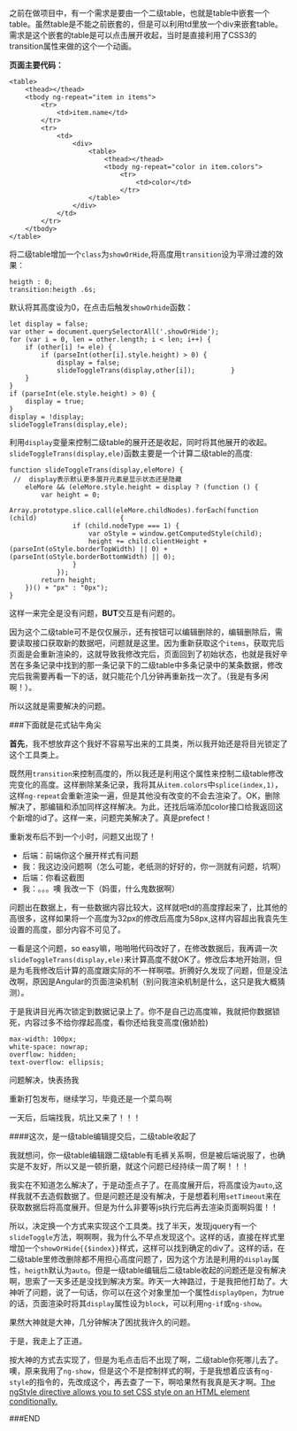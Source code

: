 

   之前在做项目中，有一个需求是要由一个二级table，也就是table中嵌套一个table。虽然table是不能之前嵌套的，但是可以利用td里放一个div来嵌套table。需求是这个嵌套的table是可以点击展开收起，当时是直接利用了CSS3的transition属性来做的这个一个动画。


**页面主要代码：**

	<table>
		<thead></thead>
		<tbody ng-repeat="item in items">
			<tr>
				<td>item.name</td>
			</tr>
			<tr>
				<td>
					<div>
						<table>
							<thead></thead>
							<tbody ng-repeat="color in item.colors">
								<tr>
									<td>color</td>
								</tr>
						</table>
					</div>	
				</td>
			</tr>
		</tbody>
	</table>

将二级table增加一个`class`为`showOrHide`,将高度用`transition`设为平滑过渡的效果：

	heigth : 0;
	transition:heigth .6s;
	
	
默认将其高度设为0，在点击后触发`showOrhide`函数：

	let display = false;
	var other = document.querySelectorAll('.showOrHide');
	for (var i = 0, len = other.length; i < len; i++) {
		if (other[i] != ele) {
			if (parseInt(other[i].style.height) > 0) {
				display = false;
				slideToggleTrans(display,other[i]);			}
		}
	}
	if (parseInt(ele.style.height) > 0) {
		display = true;
	}
	display = !display;
	slideToggleTrans(display,ele);

利用`display`变量来控制二级table的展开还是收起，同时将其他展开的收起。`slideToggleTrans(display,ele)`函数主要是一个计算二级table的高度:

	function slideToggleTrans(display,eleMore) {
	 //  display表示默认更多展开元素是显示状态还是隐藏
		eleMore && (eleMore.style.height = display ? (function () {
			var height = 0;
			Array.prototype.slice.call(eleMore.childNodes).forEach(function (child) 					{
					if (child.nodeType === 1) {
						var oStyle = window.getComputedStyle(child);
						height += child.clientHeight + 	(parseInt(oStyle.borderTopWidth) || 0) + (parseInt(oStyle.borderBottomWidth) || 0);
					}
				});
			return height;
		})() + "px" : "0px");
	}
	
	
	
	
这样一来完全是没有问题，**BUT**交互是有问题的。


因为这个二级table可不是仅仅展示，还有按钮可以编辑删除的，编辑删除后，需要读取接口获取新的数据吧，问题就是这里。因为重新获取这个`items`，获取完后页面是会重新渲染的，这就导致我修改完后，页面回到了初始状态，也就是我好辛苦在多条记录中找到的那一条记录下的二级table中多条记录中的某条数据，修改完后我需要再看一下的话，就只能花个几分钟再重新找一次了。（我是有多闲啊！）。



所以这就是需要解决的问题。


###下面就是花式钻牛角尖


**首先**，我不想放弃这个我好不容易写出来的工具类，所以我开始还是将目光锁定了这个工具类上。


既然用`transition`来控制高度的，所以我还是利用这个属性来控制二级table修改完变化的高度。这样删除某条记录，我将其从`item.colors`中`splice(index,1)`，这样`ng-repeat`会重新渲染一遍，但是其他没有改变的不会去渲染了。OK，删除解决了，那编辑和添加同样这样解决。为此，还找后端添加color接口给我返回这个新增的id了。这样一来，问题完美解决了。真是prefect！

重新发布后不到一个小时，问题又出现了！

* 后端：前端你这个展开样式有问题<br/>
* 我：我这边没问题啊（怎么可能，老纸测的好好的，你一测就有问题，坑啊）<br/>
* 后端：你看这截图<br/>
* 我：。。。噢 我改一下（妈蛋，什么鬼数据啊）<br/>


问题出在数据上，有一些数据内容比较大，这样就吧td的高度撑起来了，比其他的高很多，这样如果将一个高度为32px的修改后高度为58px,这样内容超出我袁先生设置的高度，部分内容不可见了。

一看是这个问题，so easy嘛，啪啪啪代码改好了，在修改数据后，我再调一次`slideToggleTrans(display,ele)`来计算高度不就OK了。修改后本地开始测，但是为毛我修改后计算的高度跟实际的不一样啊喂。折腾好久发现了问题，但是没法改啊，原因是Angular的页面渲染机制（别问我渲染机制是什么，这只是我大概猜测）。

于是我讲目光再次锁定到数据记录上了。你不是自己边高度嘛，我就把你数据锁死，内容过多不给你撑起高度，看你还给我变高度(傲娇脸)

	max-width: 100px;
    white-space: nowrap;
    overflow: hidden;
    text-overflow: ellipsis;
    
    
    
问题解决，快表扬我


重新打包发布，继续学习，毕竟还是一个菜鸟啊


一天后，后端找我，坑比又来了！！！

####这次，是一级table编辑提交后，二级table收起了


我就想问，你一级table编辑跟二级table有毛裤关系啊，但是被后端说服了，也确实是不友好，所以又是一顿折磨，就这个问题已经持续一周了啊！！！


我实在不知道怎么解决了，于是动歪点子了。在高度展开后，将高度设为`auto`,这样我就不去造假数据了。但是问题还是没有解决，于是想着利用`setTimeout`来在获取数据后将高度展开。但是为什么非要等js执行完后再去渲染页面啊妈蛋！！


所以，决定换一个方式来实现这个工具类。找了半天，发现jquery有一个`slideToggle`方法，啊啊啊，我为什么不早点发现这个。这样的话，直接在样式里增加一个`showOrHide{{$index}}`样式，这样可以找到确定的div了。这样的话，在二级table里修改删除都不用担心高度问题了，因为这个方法是利用的`display`属性，`heigth`默认为`auto`。但是一级table编辑后二级table收起的问题还是没有解决啊，思索了一天多还是没找到解决方案。昨天一大神路过，于是我把他打劫了。大神听了问题，说了一句话，你可以在这个对象里加一个属性`displayOpen`，为true的话，页面渲染时将其`display`属性设为`block`，可以利用`ng-if`或`ng-show`。

果然大神就是大神，几分钟解决了困扰我许久的问题。


于是，我走上了正道。


按大神的方式去实现了，但是为毛点击后不出现了啊，二级table你死哪儿去了。噢，原来我用了`ng-show`，但是这个不是控制样式的啊，于是我想着应该有`ng-style`的指令的，先改成这个，再去查了一下，啊哈果然有我真是天才啊。[The ngStyle directive allows you to set CSS style on an HTML element conditionally.](https://docs.angularjs.org/api/ng/directive/ngStyle)





###END
